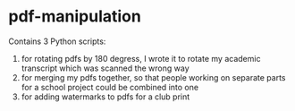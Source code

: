 # pdf-manipulation
Contains 3 Python scripts:
1. for rotating pdfs by 180 degress, I wrote it to rotate my academic transcript which was scanned the wrong way
2. for merging my pdfs together, so that people working on separate parts for a school project could be combined into one
3. for adding watermarks to pdfs for a club print
